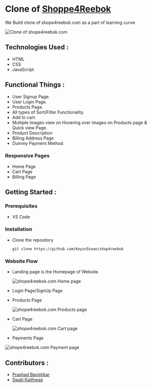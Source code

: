 # Clone of <a href = "shope4reebok.com">  Shoppe4Reebok</a>


We Build clone of shope4reebok.com as a part of learning curve


![Clone of shope4reebok.com](https://miro.medium.com/max/700/0*Lkq2qEDyJevOaByj.png)

## Technologies Used :
* HTML
* CSS
* JavaScript


## Functional Things :
* User Signup Page.
* User Login Page.
* Products Page.
* All types of Sort/Filter Functionality.
* Add to cart.
* Multiple Images view on Hovering over images on Products page & Quick view Page.
* Product Description 
* Billing Address Page
* Dummy Payment Method



### Responsive Pages
* Home Page
* Cart Page
* Billing Page


## Getting Started :


### Prerequisites 
* VS Code


### Installation 
* Clone the repository
    ``` 
    git clone https://github.com/KeyurDiwan/shop4reebok
    ```
### Website Flow
* Landing page is the Homepage of Website.

    ![shope4reebok.com Home page](https://miro.medium.com/max/700/0*Lkq2qEDyJevOaByj.png)

* Login Page/SignUp Page

<!--     ![shope4reebok.com login page/signup page]() -->
* Products Page

    ![shope4reebok.com Products page](https://miro.medium.com/max/700/0*LIkdB4VWmwXTqTXF.png)

* Cart Page

  ![shope4reebok.com Cart page](https://miro.medium.com/max/700/0*9aeZTZO_KwtfHvKC.png)

* Payments Page

 ![shope4reebok.com Payment page](https://miro.medium.com/max/700/0*Jw884o4DTznRA4VR.png)

## Contributors :
* <a href = "https://github.com/PrasadBaviskar">Prashad Bavishkar</a>
* <a href = "https://github.com/swati-kaithwas">Swati Kaithwas</a>












<!-- # shop4reebok
  <h1> Clone of https://shop4reebok.com/</h1>
  <h1> Home Page </h1>
  <img src="https://miro.medium.com/max/2000/1*1Al0VsE3GOw-5aiNNBEFAw.png"  title="hover text">
    <h1> Home Page </h1>
  <img src="https://miro.medium.com/max/2732/1*CGYhvN0WqUg3NFJWc40Ztw.png" alt="accessibility text">
    <h1> shows all item </h1>
   <img src="https://miro.medium.com/max/2732/1*6XRasN3d7k5YYYPuJuUI4A.png"  title="hover text">
     <h1> cart page </h1>
  <img src="https://miro.medium.com/max/2732/1*aKixjrOoj6j_613uA40XOg.png"  alt="accessibility text">
    <h1> billing  page </h1>
   <img src="https://miro.medium.com/max/2732/1*i0KC2I_X9HzLBfS0Kr23Ew.png"  title="hover text">
     <h1> paymrnt page page </h1>
  <img src="https://miro.medium.com/max/1400/1*yDLi7UTkrUgRDnwNnJfznQ.png" alt="accessibility text">

 -->
